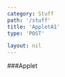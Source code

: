 ```yaml
---
category: Stuff
path: '/stuff'
title: 'AppletA1'
type: 'POST'

layout: nil
---
```

###Applet

<div id="jxgbox" class="jxgbox" style="width:500px; height:500px">
<script type="text/javascript">
    function(){
const board = JXG.JSXGraph.initBoard('jxgbox', {
    							boundingbox: [-10, 10, 10, -10],
                  axis: false
              });
 

 
 
 var C = board.create('point', [0,4], { fixed: true, name: 'C', fontsize: 15 });
 
  var M = board.create('point', [0,-1], { fixed: true, name: 'M', fontsize: 15 });
  
var name = board.create('text', [-2.5, 6.5, '2016 I HT A1'], {fixed: true, fontsize: 20});
  
  /*var A = board.create('point', [  function() { return -5 * Math.tan(phi.Value() * 0.5 * Math.PI/180); },
  -1],
  {name: A, fixed: true, fontsize: 15});*/
  
var fix = board.create('functiongraph', [x => -1], {visible: false})
  
    var B = board.create('glider', [ 2.33,
  -1, fix], {name: 'B', fixed: false, color: 'orange', size: 4});
  
  var A = board.create('point', [  function() { return -1 * B.X(); },
  -1],
  {name: 'A', fixed: true, fontsize: 15});  

  var CM = board.create('segment', [C, M], {name: '5'});
  var AM = board.create('segment', [A, M]);
  var BM = board.create('segment', [B, M]);
  var CA = board.create('segment', [C, A]);
  var CB = board.create('segment', [C, B]);
  
var angle = board.create('angle', [A, C, B], {name: '&phi;', radius: 1})

var height = board.create('text', [0.2, 1.3, '5',], {fixed: true, fontsize: 15});


var temp = function() { return B.X() * 5;};

var area = board.create('text',[-2,-2,function(){return "A(&phi;) = "+JXG.toFixed(temp(), 2) + " cm^2";}], {fixed: true, fontsize: 15});
}()
  </script>
  </div>
